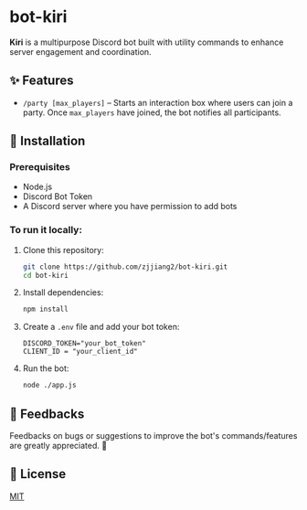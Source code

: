 # bot-kiri

**Kiri** is a multipurpose Discord bot built with utility commands to enhance server engagement and coordination.

## ✨ Features

- `/party [max_players]` – Starts an interaction box where users can join a party. Once `max_players` have joined, the bot notifies all participants.

## 🚀 Installation

### Prerequisites

- Node.js 
- Discord Bot Token
- A Discord server where you have permission to add bots

### To run it locally:

1. Clone this repository:

   ```bash
   git clone https://github.com/zjjiang2/bot-kiri.git
   cd bot-kiri
   ```

2. Install dependencies:

   ```bash
   npm install
   ```

3. Create a `.env` file and add your bot token:

   ```env
   DISCORD_TOKEN="your_bot_token"
   CLIENT_ID = "your_client_id"
   ```

4. Run the bot:

   ```bash
   node ./app.js
   ```

## 🔎 Feedbacks

Feedbacks on bugs or suggestions to improve the bot's commands/features are greatly appreciated. 🙏

## 📄 License

[MIT](LICENSE)
